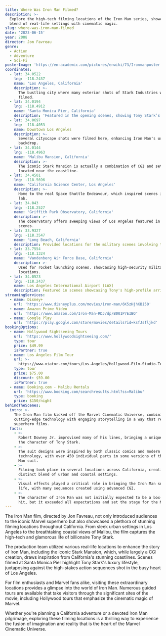 ```yaml
---
title: Where Was Iron Man Filmed?
description: >-
  Explore the high-tech filming locations of the Iron Man series, showcasing the
  blend of real-life settings with cinematic magic.
slug: where-was-iron-man-filmed
date: '2023-06-15'
year: 2008
director: Jon Favreau
genre:
  - Action
  - Adventure
  - Sci-Fi
posterImage: 'https://en-academic.com/pictures/enwiki/73/Ironmanposter.JPG'
coordinates:
  - lat: 34.0522
    lng: -118.2437
    name: 'Los Angeles, California'
    description: >-
      The bustling city where many exterior shots of Stark Industries were
      filmed.
  - lat: 34.0194
    lng: -118.4912
    name: 'Santa Monica Pier, California'
    description: 'Featured in the opening scenes, showing Tony Stark’s glamorous lifestyle.'
  - lat: 34.0697
    lng: -118.4053
    name: Downtown Los Angeles
    description: >-
      Several cityscape shots were filmed here, enhancing Iron Man's urban
      backdrop.
  - lat: 34.0144
    lng: -118.4963
    name: 'Malibu Mansion, California'
    description: >-
      The iconic Stark Mansion is actually a combination of CGI and set pieces,
      located near the coastline.
  - lat: 34.4501
    lng: -118.5696
    name: 'California Science Center, Los Angeles'
    description: >-
      Home to the real Space Shuttle Endeavour, which inspired scenes in Stark's
      lab.
  - lat: 34.043
    lng: -118.2527
    name: 'Griffith Park Observatory, California'
    description: >-
      The observatory offers sweeping views of Los Angeles featured in various
      scenes.
  - lat: 33.9327
    lng: -118.3547
    name: 'Long Beach, California'
    description: Provided locations for the military scenes involving the Stark Expo.
  - lat: 33.7554
    lng: -118.1324
    name: 'Vandenberg Air Force Base, California'
    description: >-
      Used for rocket launching scenes, showcasing high-security military
      locations.
  - lat: 34.0523
    lng: -118.2437
    name: Los Angeles International Airport (LAX)
    description: Featured in scenes showcasing Tony's high-profile arrivals and departures.
streamingServices:
  - name: Disney+
    url: 'https://www.disneyplus.com/movies/iron-man/6K5zHjhKBi50'
  - name: Amazon Prime Video
    url: 'https://www.amazon.com/Iron-Man-RDJ/dp/B001P7EIBO'
  - name: Google Play
    url: 'https://play.google.com/store/movies/details?id=ksfJsfljkd'
bookingOptions:
  - name: Hollywood Sightseeing Tours
    url: 'https://www.hollywoodsightseeing.com/'
    type: tour
    price: $49.99
    isPartner: true
  - name: Los Angeles Film Tour
    url: >-
      https://www.viator.com/tours/Los-Angeles/Hollywood-Film-Studio-Tour/d642-37617P1
    type: tour
    price: $75.00
    discount: $59.00
    isPartner: true
  - name: Booking.com - Malibu Rentals
    url: 'https://www.booking.com/searchresults.html?ss=Malibu'
    type: booking
    price: $150/night
behindTheScenes:
  intro: >-
    The Iron Man film kicked off the Marvel Cinematic Universe, combining
    cutting-edge technology with engaging storytelling in a way that redefined
    superhero films.
  facts:
    - >-
      Robert Downey Jr. improvised many of his lines, bringing a unique flair to
      the character of Tony Stark.
    - >-
      The suit designs were inspired by both classic comics and modern
      technology, with over 450 individual parts in some versions of the Iron
      Man suit.
    - >-
      Filming took place in several locations across California, creating a
      distinct blend of urban and coastal settings.
    - >-
      Visual effects played a critical role in bringing the Iron Man suit to
      life, with many sequences created using advanced CGI.
    - >-
      The character of Iron Man was not initially expected to be a box-office
      hit, but it exceeded all expectations and set the stage for the MCU.
---
```


<IronManGuide />

The Iron Man film, directed by Jon Favreau, not only introduced audiences to the iconic Marvel superhero but also showcased a plethora of stunning filming locations throughout California. From sleek urban settings in Los Angeles to the breathtaking coastal views of Malibu, the film captures the high-tech and glamorous life of billionaire Tony Stark.

The production team utilized various real-life locations to enhance the story of Iron Man, including the iconic Stark Mansion, which, while largely a CGI creation, draws inspiration from California's stunning coastlines. Scenes filmed at Santa Monica Pier highlight Tony Stark's luxury lifestyle, juxtaposing against the high-stakes action sequences shot in the busy heart of Los Angeles.

For film enthusiasts and Marvel fans alike, visiting these extraordinary locations provides a glimpse into the world of Iron Man. Numerous guided tours are available that take visitors through the significant sites of the movie, including Hollywood tours that emphasize the cinematic magic of Marvel.

Whether you're planning a California adventure or a devoted Iron Man pilgrimage, exploring these filming locations is a thrilling way to experience the fusion of imagination and reality that is the heart of the Marvel Cinematic Universe.
